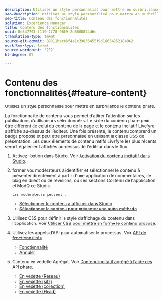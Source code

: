 ```yaml
---
description: Utilisez un style personnalisé pour mettre en surbrillance le contenu phare.
seo-description: Utilisez un style personnalisé pour mettre en surbrillance le contenu phare.
seo-title: Contenu des fonctionnalités
solution: Experience Manager
title: Contenu des fonctionnalités
uuid: 0e347703-f119-4778-9609-2d6500844d6e
translation-type: tm+mt
source-git-commit: 09011bac06f4a1c39836455f9d16654952184962
workflow-type: tm+mt
source-wordcount: '202'
ht-degree: 0%

---
```



# Contenu des fonctionnalités{#feature-content}

Utilisez un style personnalisé pour mettre en surbrillance le contenu phare.

La fonctionnalité de contenu vous permet d’attirer l’attention sur les publications d’utilisateurs sélectionnées. Le style du contenu phare peut être différent de celui du contenu de la page et le contenu incitatif Livefyre s’affiche au-dessus de l’éditeur. Une fois présenté, le contenu comprend un badge proposé et peut être personnalisé en utilisant la classe CSS de présentation. Les deux éléments de contenu natifs Livefyre les plus récents seront également affichés au-dessus de l’éditeur dans le flux.

1. Activez l’option dans Studio. Voir [Activation du contenu incitatif dans Studio](/help/using/c-features-livefyre/c-content-collection-tags/t-enable-featuring-content-in-studio.md#t_enable_featuring_content_in_studio).
1. former vos modérateurs à identifier et sélectionner le contenu à présenter directement à partir d&#39;une application de commentaires, de blog en direct ou de révisions, ou des sections Contenu de l&#39;application et ModQ de Studio.

       Les modérateurs peuvent :
   
   * [Sélectionner le contenu à afficher dans Studio](/help/using/c-features-livefyre/c-content-collection-tags/t-select-content-to-feature-from-studio.md#select_content_to_feature_from_studio)
   * [Sélectionner le contenu pour présenter une autre méthode](/help/using/c-features-livefyre/c-content-collection-tags/t-select-content-to-feature.md#t_select_content_to_feature)

1. Utilisez CSS pour définir le style d’affichage du contenu dans l’application. Voir [Utiliser CSS pour mettre en forme le contenu proposé](/help/implementation/c-app-customizations/c-use-css-to-style-featured-content.md).
1. Utilisez les appels d’API pour automatiser le processus. Voir [API de fonctionnalités](/help/implementation/c-app-customizations/c-feature-apis.md).

   * [Fonctionnalité](#c_feature_apis/section_jpw_nqw_xz)
   * [Annuler](#c_feature_apis/section_knh_mqw_xz)

1. Contenu en vedette Agrégat. Voir [Contenu incitatif agrégé à l’aide des API phare](/help/implementation/c-app-customizations/c-aggregated-featured-content-using-the-featured-apis.md).

   * [En vedette (Réseau)](/help/implementation/c-app-customizations/c-aggregated-featured-content-using-the-featured-apis.md#section_cgm_1nw_xz)
   * [En vedette (site)](/help/implementation/c-app-customizations/c-aggregated-featured-content-using-the-featured-apis.md#section_lq5_ymw_xz)
   * [En vedette (collection)](/help/implementation/c-app-customizations/c-aggregated-featured-content-using-the-featured-apis.md#section_kgc_xmw_xz)
   * [En vedette (Head)](/help/implementation/c-app-customizations/c-aggregated-featured-content-using-the-featured-apis.md#section_n4b_lmw_xz)

